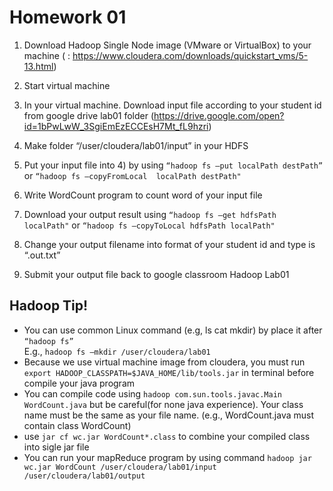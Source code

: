 # Homework 01

1. Download Hadoop Single Node image (VMware or VirtualBox) to your machine ( : https://www.cloudera.com/downloads/quickstart_vms/5-13.html) 

2. Start virtual machine 

3. In your virtual machine. Download input file according to your student id from google drive lab01 folder (https://drive.google.com/open?id=1bPwLwW_3SgiEmEzECCEsH7Mt_fL9hzri) 

4. Make folder “/user/cloudera/lab01/input” in your HDFS 

5. Put your input file into 4) by using ```“hadoop fs –put localPath destPath”``` or ```“hadoop fs –copyFromLocal  localPath destPath"``` 

6. Write WordCount program to count word of your input file 

7. Download your output result using ```“hadoop fs –get hdfsPath localPath"``` or ```“hadoop fs –copyToLocal hdfsPath localPath"``` 

8. Change your output filename into format of your student id and type is “.out.txt” 

9. Submit your output file back to google classroom Hadoop Lab01  

## Hadoop Tip! 

* You can use common Linux command (e.g, ls cat mkdir) by place it after ```“hadoop fs”```  
E.g., ```hadoop fs –mkdir /user/cloudera/lab01``` 
* Because we use virtual machine image from cloudera, you must run ```export HADOOP_CLASSPATH=$JAVA_HOME/lib/tools.jar``` in terminal before compile your java program
* You can compile code using ```hadoop com.sun.tools.javac.Main WordCount.java``` but be careful(for none java experience). Your class name must be the same as your file name. (e.g., WordCount.java must contain class WordCount)
* use ```jar cf wc.jar WordCount*.class``` to combine your compiled class into sigle jar file
* You can run your mapReduce program by using command ```hadoop jar wc.jar WordCount /user/cloudera/lab01/input /user/cloudera/lab01/output```
